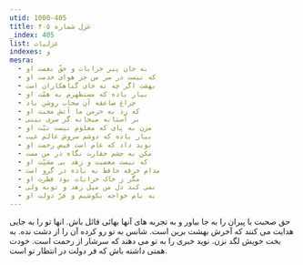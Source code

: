 ```yaml
---
utid: 1000-405
title: غزل شماره ۴۰۵
_index: 405
list: غزلیات
indexes: و
mesra:
  - به جان پیر خرابات و حقّ نعمت او
  - که نیست در سر من جز هوای خدمت او
  - بهشت اگر چه نه جای گناهکاران است
  - بیار باده که مستظهرم به همّت او
  - چراغ صاعقه آن سحاب روشن باد
  - که زد به خرمن ما آتش محبت او
  - بر آستانه میخانه گر سری بینی
  - مزن به پای که معلوم نیست نیّت او
  - بیار باده که دوشم سروش عالم غیب
  - نوید داد که عام است فیض رحمت او
  - مکن به چشم حقارت نگاه در من مست
  - که نیست معصیت و زهد بی مشیّت او
  - مدام خرقه حافظ به باده در گرو است
  - مگر ز خاک خرابات بود فطرت او
  - نمی کند دل من میل زهد و توبه ولی
  - به نام خواجه بکوشیم و فرّ دولت او
---
```

حق صحبت با پیران را به جا بیاور و به تجربه های آنها بهائی قائل باش. انها تو را به جایی هدایت می کنند که آخرش بهشت برین است. شانس به تو رو کرده آن را از دشت نده. به بخت خویش لگد نزن. نوید خبری را به تو می دهند که سرشار از رحمت است. خودت همتی داشته باش که فر دولت در انتظار تو است.
